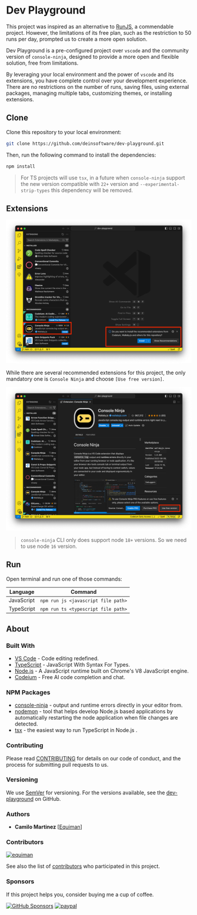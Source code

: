 # Dev Playground

This project was inspired as an alternative to [RunJS](https://runjs.app/), a commendable project. However, the limitations of its free plan, such as the restriction to 50 runs per day, prompted us to create a more open solution.

Dev Playground is a pre-configured project over `vscode` and the community version of `console-ninja`, designed to provide a more open and flexible solution, free from limitations.

By leveraging your local environment and the power of `vscode` and its extensions, you have complete control over your development experience. There are no restrictions on the number of runs, saving files, using external packages, managing multiple tabs, customizing themes, or installing extensions.

## Clone

Clone this repository to your local environment:

```bash
git clone https://github.com/deinsoftware/dev-playground.git
```

Then, run the following command to install the dependencies:

```bash
npm install
```

> For TS projects will use `tsx`, in a future when `console-ninja` support the new version compatible with `22+` version and `--experimental-strip-types` this dependency will be removed.

## Extensions

![recommended](.github/assets/extensions.png)

While there are several recommended extensions for this project, the only mandatory one is `Console Ninja` and choose `[Use free version]`.

![console-ninja-free](.github/assets/console-ninja-free.png)

> `console-ninja` CLI only does support node `18+` versions. So we need to use node `16` version.

## Run

Open terminal and run one of those commands:

| Language   | Command                             |
| ---------- | ----------------------------------- |
| JavaScript | `npm run js <javascript file path>` |
| TypeScript | `npm run ts <typescript file path>` |

## About

### Built With

- [VS Code](https://code.visualstudio.com/) - Code editing redefined.
- [TypeScript](https://www.typescriptlang.org) - JavaScript With Syntax For Types.
- [Node.js](https://nodejs.org/) - A JavaScript runtime built on Chrome's V8 JavaScript engine.
- [Codeium](https://codeium.com/) - Free AI code completion and chat.

### NPM Packages

- [console-ninja](https://www.npmjs.com/package/console-ninja) - output and runtime errors directly in your editor from.
- [nodemon](https://www.npmjs.com/package/nodemon) - tool that helps develop Node.js based applications by automatically restarting the node application when file changes are detected.
- [tsx](https://www.npmjs.com/package/tsx) - the easiest way to run TypeScript in Node.js
.

### Contributing

Please read [CONTRIBUTING](CONTRIBUTING.md) for details on our code of conduct, and the process for submitting pull requests to us.

### Versioning

We use [SemVer](http://semver.org/) for versioning. For the versions available, see the [dev-playground](https://github.com/deinsoftware/dev-playground/tags) on GitHub.

### Authors

- **Camilo Martinez** [[Equiman](http://github.com/equiman)]

### Contributors

[![equiman](https://avatars.githubusercontent.com/u/933393?s=60&v=4)](https://github.com/equiman)

See also the list of [contributors](https://github.com/deinsoftware/dev-playground/contributors) who participated in this project.

### Sponsors

If this project helps you, consider buying me a cup of coffee.

[![GitHub Sponsors](https://img.shields.io/badge/-GitHub%20Sponsors-gray?style=flat&labelColor=171515&logo=github&logoColor=white&link=https://github.com/sponsors/deinsoftware)](https://github.com/sponsors/deinsoftware)
[![paypal](https://img.shields.io/badge/-PayPal-gray?style=flat&labelColor=00457C&logo=paypal&logoColor=white&link=https://paypal.me/equiman/3)](https://paypal.me/equiman/3)
